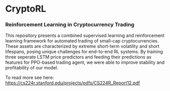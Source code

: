 # CryptoRL  
### Reinforcement Learning in Cryptocurrency Trading

This repository presents a combined supervised learning and reinforcement learning framework for automated trading of small-cap cryptocurrencies. These assets are characterized by extreme short-term volatility and short lifespans, posing unique challenges for end-to-end RL systems. By training three seperate LSTM price predictors and feeding their predictions as features for PPO-based trading agent, we were able to improve stability and profitability of our model.

To read more see here: https://cs224r.stanford.edu/projects/pdfs/CS224R_Report12.pdf
